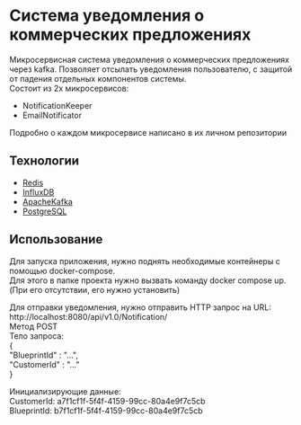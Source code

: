 # Система уведомления о коммерческих предложениях
Микросервисная система уведомления о коммерческих предложениях через kafka.
Позволяет отсылать уведомления пользователю, с защитой от падения отдельных компонентов системы.  
Состоит из 2х микросервисов:  
- NotificationKeeper  
- EmailNotificator

Подробно о каждом микросервисе написано в их личном репозитории

## Технологии  
- [Redis]([https://redis.io/](https://vk.com/away.php?to=https%3A%2F%2Fredis.io%2F&cc_key=))  
- [InfluxDB]([https://www.influxdata.com/](https://vk.com/away.php?to=https%3A%2F%2Fwww.influxdata.com%2F&cc_key=))  
- [ApacheKafka]([https://kafka.apache.org/](https://vk.com/away.php?to=https%3A%2F%2Fkafka.apache.org%2F&cc_key=))  
- [PostgreSQL]([https://www.postgresql.org/](https://vk.com/away.php?to=https%3A%2F%2Fwww.postgresql.org%2F&cc_key=))  
  
## Использование  
  
Для запуска приложения, нужно поднять необходимые контейнеры с помощью docker-compose.  
Для этого в папке проекта нужно вызвать команду docker compose up. (При его отсутствии, его нужно установить)  
  
Для отправки уведомления, нужно отправить HTTP запрос на URL:  
http://localhost:8080/api/v1.0/Notification/  
Метод POST  
Тело запроса:  
{  
"BlueprintId" : "...",  
"CustomerId" : "..."  
}  
  
Инициализирующие данные:  
CustomerId: a7f1cf1f-5f4f-4159-99cc-80a4e9f7c5cb  
BlueprintId: b7f1cf1f-5f4f-4159-99cc-80a4e9f7c5cb  
